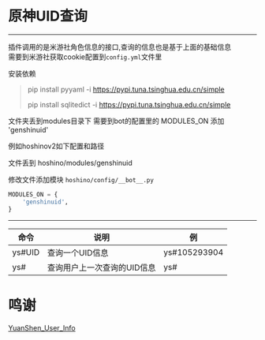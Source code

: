 # 原神UID查询

---
插件调用的是米游社角色信息的接口,查询的信息也是基于上面的基础信息<br>
需要到米游社获取cookie配置到`config.yml`文件里

安装依赖
> pip install pyyaml -i https://pypi.tuna.tsinghua.edu.cn/simple
>
> pip install sqlitedict -i https://pypi.tuna.tsinghua.edu.cn/simple


文件夹丢到modules目录下 需要到bot的配置里的 MODULES_ON 添加 'genshinuid'

例如hoshinov2如下配置和路径

文件丢到 hoshino/modules/genshinuid

修改文件添加模块 `hoshino/config/__bot__.py`

```python
MODULES_ON = {
    'genshinuid',
}
```

---

命令  | 说明 | 例
------------- | ------------- | -------------
ys#UID  | 查询一个UID信息 | ys#105293904
ys#  | 查询用户上一次查询的UID信息 | ys#

# 鸣谢

[YuanShen_User_Info](https://github.com/Womsxd/YuanShen_User_Info)
